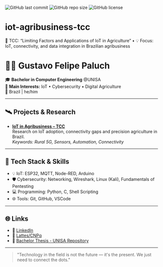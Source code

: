 ![GitHub last commit](https://img.shields.io/github/last-commit/GustavoFelipe85/iot-agribusiness-tcc)
![GitHub repo size](https://img.shields.io/github/repo-size/GustavoFelipe85/iot-agribusiness-tcc)
![GitHub license](https://img.shields.io/github/license/GustavoFelipe85/iot-agribusiness-tcc)

# iot-agribusiness-tcc
📘 TCC: “Limiting Factors and Applications of IoT in Agriculture” • 💡 Focus: IoT, connectivity, and data integration in Brazilian agribusiness

# 👨‍💻 Gustavo Felipe Paluch

🎓 **Bachelor in Computer Engineering** @UNISA  
🌱 **Main Interests:** IoT • Cybersecurity • Digital Agriculture  
📍 Brazil | he/him

---

## 🛰️ Projects & Research

- **[IoT in Agribusiness – TCC](https://github.com/GustavoFelipe85/iot-agribusiness-tcc)**  
  Research on IoT adoption, connectivity gaps and precision agriculture in Brazil.  
  _Keywords: Rural 5G, Sensors, Automation, Connectivity_

---

## 🔧 Tech Stack & Skills

- 💡 IoT: ESP32, MQTT, Node-RED, Arduino
- 🛡️ Cybersecurity: Networking, Wireshark, Linux (Kali), Fundamentals of Pentesting
- 💻 Programming: Python, C, Shell Scripting
- 🌐 Tools: Git, GitHub, VSCode

---

## 🌐 Links

- 🔗 [LinkedIn](https://www.linkedin.com/in/gustavofpaluch)
- 📄 [Lattes/CNPq](https://www.cnpq.br/lattes) <!-- Substituir com seu link direto -->
- 📘 [Bachelor Thesis - UNISA Repository](http://dspace.unisa.br/handle/123456789/2818)

---

> "Technology in the field is not the future — it's the present. We just need to connect the dots."

